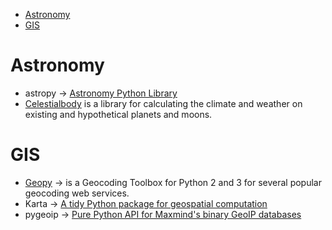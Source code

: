 * [Astronomy](#astronomy)
* [GIS](#gis)


# Astronomy
* astropy → [Astronomy Python Library](https://github.com/astropy)
* [Celestialbody](https://github.com/jsbj/celestialbody) is a library for calculating the climate and weather on existing and hypothetical planets and moons.

# GIS 
* [Geopy](https://github.com/geopy/geopy) → is a Geocoding Toolbox for Python 2 and 3 for several popular geocoding web services.
* Karta → [A tidy Python package for geospatial computation](https://github.com/njwilson23/karta)
* pygeoip → [Pure Python API for Maxmind's binary GeoIP databases](https://github.com/appliedsec/pygeoip)

